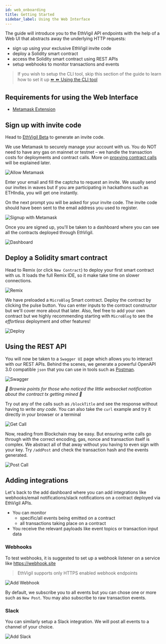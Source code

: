 ```yaml
---
id: web_onboarding
title: Getting Started
sidebar_label: Using the Web Interface
---
```


The guide will introduce you to the EthVigil API endpoints with the help of a Web UI that abstracts away the underlying HTTP requests:
* sign up using your exclusive EthVigil invite code
* deploy a Solidity smart contract
* access the Solidity smart contract using REST APIs
* setup webhooks to monitor transactions and events

>If you wish to setup the CLI tool, skip this section of the guide to learn how to set it up [⏩ ⏩ Using the CLI tool](cli_gettingstarted.md)

## Requirements for using the Web Interface
* [Metamask Extension](https://metamask.io/)

## Sign up with invite code
Head to [EthVigil Beta](https://beta.ethvigil.com/) to generate an invite code.

We use Metamask to securely manage your account with us. You do NOT need to have any gas on mainnet or testnet – we handle the transaction costs for deployments and contract calls. More on [proxying contract calls](https://medium.com/blockvigil/signer-control-cum-proxy-smart-contract-a-look-at-ethvigils-latest-offering-9ad6c098c095) will be explained later.

![Allow Metamask](assets/web-ui/metamask_access.png)

Enter your email and fill the captcha to request an invite. We usually send our invites in waves but if you are participating in hackathons such as ETHIndia, you will get one instantly.

On the next prompt you will be asked for your invite code. The invite code should have been sent to the email address you used to register.

![Signup with Metamask](assets/web-ui/metamask_signup.png)

Once you are signed up, you'll be taken to a dashboard where you can see all the contracts deployed through EthVigil.

![Dashboard](assets/web-ui/dashboard.png)

## Deploy a Solidity smart contract

Head to Remix (or click `New Contract`) to deploy your first smart contract with us. It loads the full Remix IDE, so it make take time on slower connections.

![Remix](assets/web-ui/remix.png)

We have preloaded a `MicroBlog` Smart contract. Deploy the contract by clicking the pulse button. You can enter inputs to the contract constructor but we'll cover more about that later. Also, feel free to add your own contract but we highly recommending starting with `MicroBlog` to see the *effortless* deployment and other features!

![Deploy](assets/web-ui/microblog_deploy.png)


## Using the REST API

You will now be taken to a `Swagger UI` page which allows you to interact with our REST APIs. Behind the scenes, we generate a powerful OpenAPI 3.0 compatible `json` that you can use in tools such as [Postman](https://www.getpostman.com/).

![Swagger](assets/web-ui/swagger_ui.png)

*🍪 Brownie points for those who noticed the little websocket notification about the contract tx getting mined 🎉*

Try out any of the calls such as `/blockTitle` and see the response without having to *write any code*. You can also take the `curl` example and try it directly in your browser or a terminal

![Get Call](assets/web-ui/swagger_get.png)

Now, reading from Blockchain may be easy. But ensuring write calls go through with the correct encoding, gas, nonce and transaction itself is complex. We abstract all of that away without you having to even sign with your key. Try `/addPost` and check the transaction hash and the events generated.

![Post Call](assets/web-ui/swagger_post.png)

## Adding integrations

Let's back to the add dashboard where you can add integrations like webhooks/email notifications/slack notifications on a contract deployed via EthVigil APIs.
* You can monitor
  * specific/all events being emitted on a contract
  * all transactions taking place on a contract
* You receive the relevant payloads like event topics or transaction input data

### Webhooks

To test webhooks, it is suggested to set up a webhook listener on a service like https://webhook.site
>EthVigil supports only HTTPS enabled webhook endpoints

![Add Webhook](assets/web-ui/add_webhook.png)

By default, we subscribe you to all events but you can chose one or more such as `New Post`. You may also subscribe to raw transaction events.

### Slack

You can similarly setup a Slack integration. We will post all events to a channel of your choice.

![Add Slack](assets/web-ui/slack_notification.png)
